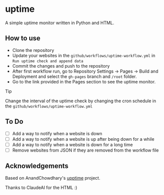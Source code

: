 # uptime

A simple uptime monitor written in Python and HTML. 

## How to use
-  Clone the repository
-  Update your websites in the `github/workflows/uptime-workflow.yml` in `Run uptime check and append data`
- Commit the changes and push to the repository
- After first workflow run, go to Repository Settings &rarr; Pages &rarr; Build and Deployment and select the `gh-pages` branch and `/root` folder.
- Go to the link provided in the Pages section to see the uptime monitor.

> [!TIP]
> Change the interval of the uptime check by changing the cron schedule in the `github/workflows/uptime-workflow.yml`
  

## To Do
- [ ] Add a way to notify when a website is down
- [ ] Add a way to notify when a website is up after being down for a while
- [ ] Add a way to notify when a website is down for a long time
- [ ] Remove websites from JSON if they are removed from the workflow file

## Acknowledgements
Based on AnandChowdhary's [upptime](https://github.com/upptime/upptime) project.


Thanks to ClaudeAI for the HTML :)
